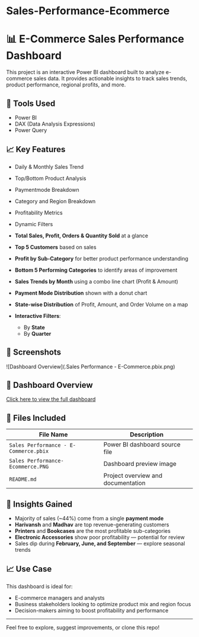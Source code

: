 # Sales-Performance-Ecommerce
# 📊 E-Commerce Sales Performance Dashboard

This project is an interactive Power BI dashboard built to analyze e-commerce sales data. It provides actionable insights to track sales trends, product performance, regional profits, and more.

## 🧰 Tools Used
- Power BI
- DAX (Data Analysis Expressions)
- Power Query


## 📈 Key Features
- Daily & Monthly Sales Trend
- Top/Bottom Product Analysis
- Paymentmode Breakdown
- Category and Region Breakdown
- Profitability Metrics
- Dynamic Filters

- **Total Sales, Profit, Orders & Quantity Sold** at a glance
- **Top 5 Customers** based on sales
- **Profit by Sub-Category** for better product performance understanding
- **Bottom 5 Performing Categories** to identify areas of improvement
- **Sales Trends by Month** using a combo line chart (Profit & Amount)
- **Payment Mode Distribution** shown with a donut chart
- **State-wise Distribution** of Profit, Amount, and Order Volume on a map
- **Interactive Filters**:
  - By **State**
  - By **Quarter**

## 📸 Screenshots
![Dashboard Overview](.Sales Performance - E-Commerce.pbix.png)
## 📸 Dashboard Overview

[Click here to view the full dashboard](./Sales%20Performance-Ecommerce.PNG)


## 📂 Files Included

| File Name                               | Description                                |
|----------------------------------------|--------------------------------------------|
| `Sales Performance - E-Commerce.pbix`  | Power BI dashboard source file             |
| `Sales Performance-Ecommerce.PNG`      | Dashboard preview image                    |
| `README.md`                            | Project overview and documentation         |


## 🚀 Insights Gained

- Majority of sales (~44%) come from a single **payment mode**
- **Harivansh** and **Madhav** are top revenue-generating customers
- **Printers** and **Bookcases** are the most profitable sub-categories
- **Electronic Accessories** show poor profitability — potential for review
- Sales dip during **February, June, and September** — explore seasonal trends


## 📈 Use Case

This dashboard is ideal for:
- E-commerce managers and analysts
- Business stakeholders looking to optimize product mix and region focus
- Decision-makers aiming to boost profitability and performance


---

Feel free to explore, suggest improvements, or clone this repo!
